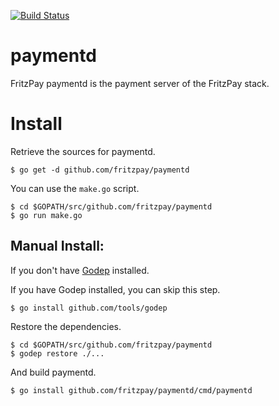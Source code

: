 [![Build Status](https://travis-ci.org/fritzpay/paymentd.svg?branch=master)](https://travis-ci.org/fritzpay/paymentd)

paymentd
========

FritzPay paymentd is the payment server of the FritzPay stack.

# Install

Retrieve the sources for paymentd.

`$ go get -d github.com/fritzpay/paymentd`

You can use the `make.go` script.

```
$ cd $GOPATH/src/github.com/fritzpay/paymentd
$ go run make.go
```

## Manual Install:

If you don't have [Godep](https://github.com/tools/godep) installed.

If you have Godep installed, you can skip this step.

`$ go install github.com/tools/godep`

Restore the dependencies.

```
$ cd $GOPATH/src/github.com/fritzpay/paymentd
$ godep restore ./...
```

And build paymentd.

`$ go install github.com/fritzpay/paymentd/cmd/paymentd`
